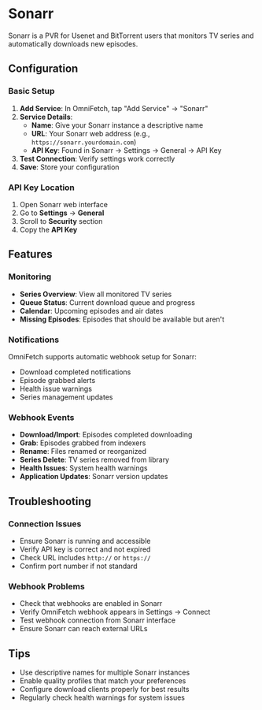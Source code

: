 # Sonarr

Sonarr is a PVR for Usenet and BitTorrent users that monitors TV series and automatically downloads new episodes.

## Configuration

### Basic Setup
1. **Add Service**: In OmniFetch, tap "Add Service" → "Sonarr"
2. **Service Details**:
   - **Name**: Give your Sonarr instance a descriptive name
   - **URL**: Your Sonarr web address (e.g., `https://sonarr.yourdomain.com`)
   - **API Key**: Found in Sonarr → Settings → General → API Key
3. **Test Connection**: Verify settings work correctly
4. **Save**: Store your configuration

### API Key Location
1. Open Sonarr web interface
2. Go to **Settings** → **General**
3. Scroll to **Security** section
4. Copy the **API Key**

## Features

### Monitoring
- **Series Overview**: View all monitored TV series
- **Queue Status**: Current download queue and progress
- **Calendar**: Upcoming episodes and air dates
- **Missing Episodes**: Episodes that should be available but aren't

### Notifications
OmniFetch supports automatic webhook setup for Sonarr:
- Download completed notifications
- Episode grabbed alerts
- Health issue warnings
- Series management updates

### Webhook Events
- **Download/Import**: Episodes completed downloading
- **Grab**: Episodes grabbed from indexers
- **Rename**: Files renamed or reorganized
- **Series Delete**: TV series removed from library
- **Health Issues**: System health warnings
- **Application Updates**: Sonarr version updates

## Troubleshooting

### Connection Issues
- Ensure Sonarr is running and accessible
- Verify API key is correct and not expired
- Check URL includes `http://` or `https://`
- Confirm port number if not standard

### Webhook Problems
- Check that webhooks are enabled in Sonarr
- Verify OmniFetch webhook appears in Settings → Connect
- Test webhook connection from Sonarr interface
- Ensure Sonarr can reach external URLs

## Tips

- Use descriptive names for multiple Sonarr instances
- Enable quality profiles that match your preferences
- Configure download clients properly for best results
- Regularly check health warnings for system issues
